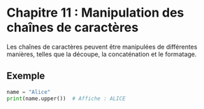 # Chapitre 11 : Manipulation des chaînes de caractères

Les chaînes de caractères peuvent être manipulées de différentes manières, telles que la découpe, la concaténation et le formatage.

## Exemple

```python
name = "Alice"
print(name.upper())  # Affiche : ALICE
```